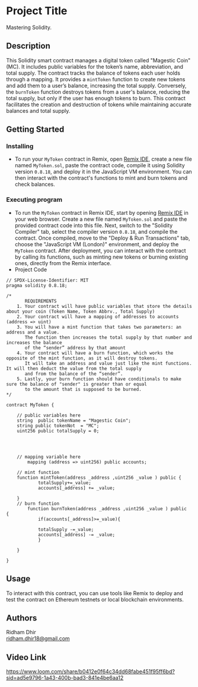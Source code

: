 # Project Title

Mastering Solidity.

## Description

This Solidity smart contract manages a digital token called "Magestic Coin" (MC). It includes public variables for the token’s name, abbreviation, and total supply. The contract tracks the balance of tokens each user holds through a mapping. It provides a `mintToken` function to create new tokens and add them to a user’s balance, increasing the total supply. Conversely, the `burnToken` function destroys tokens from a user's balance, reducing the total supply, but only if the user has enough tokens to burn. This contract facilitates the creation and destruction of tokens while maintaining accurate balances and total supply.
## Getting Started

### Installing

* To run your `MyToken` contract in Remix, open [Remix IDE](https://remix.ethereum.org/), create a new file named `MyToken.sol`, paste the contract code, compile it using Solidity version `0.8.18`, and deploy it in the JavaScript VM environment. You can then interact with the contract's functions to mint and burn tokens and check balances.

### Executing program

* To run the `MyToken` contract in Remix IDE, start by opening [Remix IDE](https://remix.ethereum.org/) in your web browser. Create a new file named `MyToken.sol` and paste the provided contract code into this file. Next, switch to the "Solidity Compiler" tab, select the compiler version `0.8.18`, and compile the contract. Once compiled, move to the "Deploy & Run Transactions" tab, choose the "JavaScript VM (London)" environment, and deploy the `MyToken` contract. After deployment, you can interact with the contract by calling its functions, such as minting new tokens or burning existing ones, directly from the Remix interface.
* Project Code

```
// SPDX-License-Identifier: MIT
pragma solidity 0.8.18;

/*
       REQUIREMENTS
    1. Your contract will have public variables that store the details about your coin (Token Name, Token Abbrv., Total Supply)
    2. Your contract will have a mapping of addresses to accounts (address => uint)
    3. You will have a mint function that takes two parameters: an address and a value. 
       The function then increases the total supply by that number and increases the balance 
       of the “sender” address by that amount
    4. Your contract will have a burn function, which works the opposite of the mint function, as it will destroy tokens. 
       It will take an address and value just like the mint functions. It will then deduct the value from the total supply 
       and from the balance of the “sender”.
    5. Lastly, your burn function should have conditionals to make sure the balance of "sender" is greater than or equal 
       to the amount that is supposed to be burned.
*/

contract MyToken {

    // public variables here
    string  public tokenName = "Magestic Coin";
    string public tokenNot  = "MC";
    uint256 public totalSupply = 0;




    // mapping variable here
        mapping (address => uint256) public accounts;

    // mint function
    function mintToken(address _address ,uint256 _value ) public {
            totalSupply+=_value;
            accounts[_address] += _value;
            
    }
    // burn function
        function burnToken(address _address ,uint256 _value ) public  {
            if(accounts[_address]>=_value){

            totalSupply -=_value;
            accounts[_address] -= _value;
            }   
            
    }

}
```
## Usage

To interact with this contract, you can use tools like Remix to deploy and test the contract on Ethereum testnets or local blockchain environments.

## Authors
Ridham Dhir  
ridham.dhir18@gmail.com


## Video Link

https://www.loom.com/share/b0412e0f64c34dd68fabe451f95ff6bd?sid=ad5e9796-1a43-400b-bad3-841e4be6aa12
